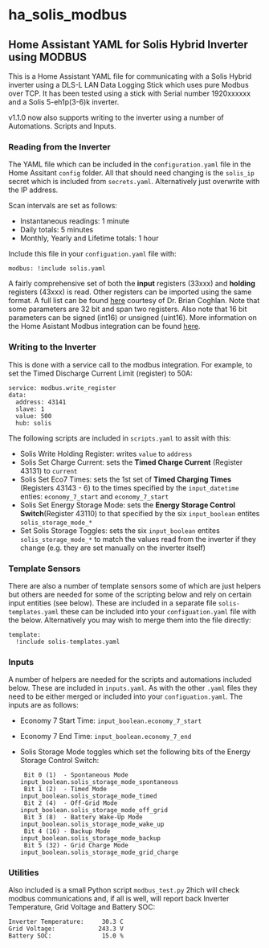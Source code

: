 # ha_solis_modbus
<H2>Home Assistant YAML for Solis Hybrid Inverter using MODBUS</H2>

This is a Home Assistant YAML file for communicating with a Solis Hybrid inverter using a DLS-L LAN Data Logging Stick which uses pure Modbus over TCP. It has been tested using a stick with Serial number 1920xxxxxx and a Solis 5-eh1p(3-6)k inverter.

v1.1.0 now also supports writing to the inverter using a number of Automations. Scripts and Inputs.

<h3>Reading from the Inverter</h3>

The YAML file which can be included in the `configuration.yaml` file in the Home Assitant `config` folder. All that should need changing is the `solis_ip` secret which is included from `secrets.yaml`. Alternatively just overwrite with the IP address.

Scan intervals are set as follows:

 - Instantaneous readings: 1 minute
 - Daily totals: 5 minutes
 - Monthly, Yearly and Lifetime totals: 1 hour

Include this file in your `configuation.yaml` file with:

    modbus: !include solis.yaml

A fairly comprehensive set of both the <b>input</b> registers (33xxx) and <b>holding</b> registers (43xxx) is read. Other registers can be imported using the same format. A full list can be found [here](https://www.scss.tcd.ie/Brian.Coghlan/Elios4you/RS485_MODBUS-Hybrid-BACoghlan-201811228-1854.pdf) courtesy of Dr. Brian Coghlan. Note that some parameters are 32 bit and span two registers. Also note that 16 bit parameters can be signed (int16) or unsigned (uint16). More information on the Home Asistant Modbus integration can be found [here](https://www.home-assistant.io/integrations/modbus/).

<h3>Writing to the Inverter</h3>
This is done with a service call to the modbus integration. For example, to set the Timed Discharge Current Limit (register) to 50A:

    service: modbus.write_register
    data:
      address: 43141
      slave: 1
      value: 500
      hub: solis

The following scripts are included in `scripts.yaml` to assit with this:

- Solis Write Holding Register: writes `value` to `address`
- Solis Set Charge Current: sets the <b>Timed Charge Current</b> (Register 43131) to `current`
- Solis Set Eco7 Times: sets the  1st set of <b>Timed Charging Times</b> (Registers 43143 - 6) to the times specified by the `input_datetime` enties: `economy_7_start` and `economy_7_start`
- Solis Set Energy Storage Mode: sets the <b>Energy Storage Control Switch</b>(Register 43110) to that specified by the six `input_boolean` entites `solis_storage_mode_*`
- Set Solis Storage Toggles: sets the six `input_boolean` entites `solis_storage_mode_*` to match the values read from the inverter if they change (e.g. they are set manually on the inverter itself)

<h3>Template Sensors</h3>

There are also a number of template sensors some of which are just helpers but others are needed for some of the scripting below and rely on certain input entities (see below). These are included in a separate file `solis-templates.yaml` these can be included into your `configuation.yaml` file with the below. Alternatively you may wish to merge them into the file directly:
   
    template:
      !include solis-templates.yaml

<h3>Inputs</h3>

A number of helpers are needed for the scripts and automations included below. These are included in `inputs.yaml`. As with the other `.yaml` files they need to be either merged or included into your `configuation.yaml`. The inputs are as follows:

 - Economy 7 Start Time: `input_boolean.economy_7_start`
 - Economy 7 End Time:  `input_boolean.economy_7_end`
 - Solis Storage Mode toggles which set the following bits of the Energy Storage Control Switch:

        Bit 0 (1)  - Spontaneous Mode      input_boolean.solis_storage_mode_spontaneous
        Bit 1 (2)  - Timed Mode            input_boolean.solis_storage_mode_timed
        Bit 2 (4)  - Off-Grid Mode         input_boolean.solis_storage_mode_off_grid
        Bit 3 (8)  - Battery Wake-Up Mode  input_boolean.solis_storage_mode_wake_up
        Bit 4 (16) - Backup Mode           input_boolean.solis_storage_mode_backup
        Bit 5 (32) - Grid Charge Mode      input_boolean.solis_storage_mode_grid_charge

 

<h3>Utilities</h3>

Also included is a small Python script `modbus_test.py` 2hich will check modbus communications and, if all is well, will report back Inverter Temperature, Grid Voltage and Battery SOC:

    Inverter Temperature:     30.3 C
    Grid Voltage:            243.3 V
    Battery SOC:              15.0 %  
